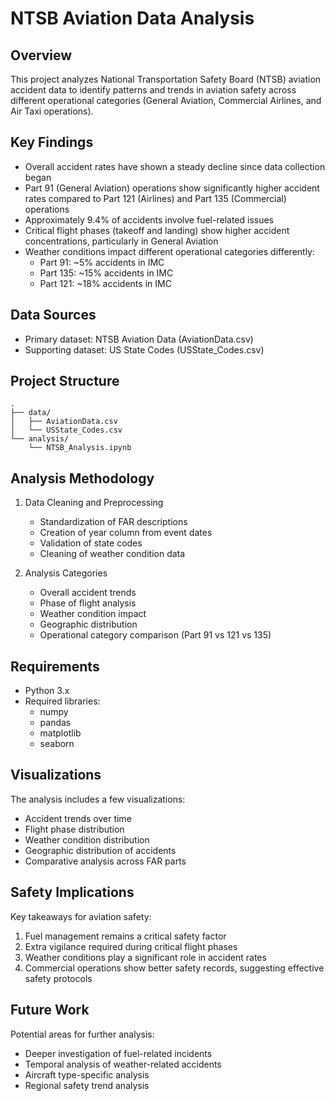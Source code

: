 # NTSB Aviation Data Analysis

## Overview
This project analyzes National Transportation Safety Board (NTSB) aviation accident data to identify patterns and trends in aviation safety across different operational categories (General Aviation, Commercial Airlines, and Air Taxi operations).

## Key Findings
- Overall accident rates have shown a steady decline since data collection began
- Part 91 (General Aviation) operations show significantly higher accident rates compared to Part 121 (Airlines) and Part 135 (Commercial) operations
- Approximately 9.4% of accidents involve fuel-related issues
- Critical flight phases (takeoff and landing) show higher accident concentrations, particularly in General Aviation
- Weather conditions impact different operational categories differently:
  - Part 91: ~5% accidents in IMC
  - Part 135: ~15% accidents in IMC
  - Part 121: ~18% accidents in IMC

## Data Sources
- Primary dataset: NTSB Aviation Data (AviationData.csv)
- Supporting dataset: US State Codes (USState_Codes.csv)

## Project Structure
```text
.
├── data/
│   ├── AviationData.csv
│   └── USState_Codes.csv
└── analysis/
    └── NTSB_Analysis.ipynb
```

## Analysis Methodology
1. Data Cleaning and Preprocessing
   - Standardization of FAR descriptions
   - Creation of year column from event dates
   - Validation of state codes
   - Cleaning of weather condition data

2. Analysis Categories
   - Overall accident trends
   - Phase of flight analysis
   - Weather condition impact
   - Geographic distribution
   - Operational category comparison (Part 91 vs 121 vs 135)

## Requirements
- Python 3.x
- Required libraries:
  - numpy
  - pandas
  - matplotlib
  - seaborn

## Visualizations
The analysis includes a few visualizations:
- Accident trends over time
- Flight phase distribution
- Weather condition distribution
- Geographic distribution of accidents
- Comparative analysis across FAR parts

## Safety Implications
Key takeaways for aviation safety:
1. Fuel management remains a critical safety factor
2. Extra vigilance required during critical flight phases
3. Weather conditions play a significant role in accident rates
4. Commercial operations show better safety records, suggesting effective safety protocols

## Future Work
Potential areas for further analysis:
- Deeper investigation of fuel-related incidents
- Temporal analysis of weather-related accidents
- Aircraft type-specific analysis
- Regional safety trend analysis
